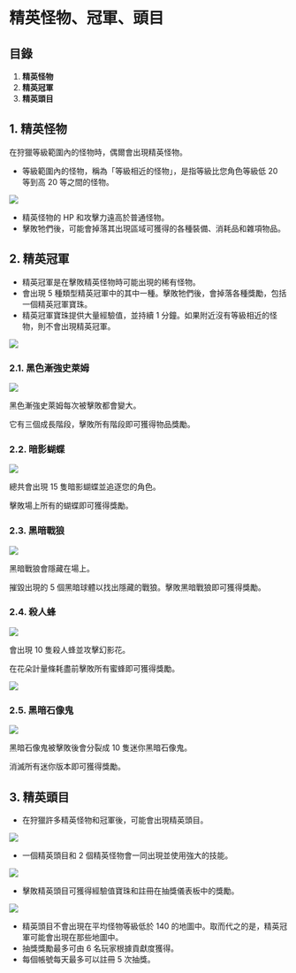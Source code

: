 # 精英怪物、冠軍、頭目

## 目錄

1. **精英怪物**
2. **精英冠軍**
3. **精英頭目**

## 1. 精英怪物

在狩獵等級範圍內的怪物時，偶爾會出現精英怪物。

* 等級範圍內的怪物，稱為「等級相近的怪物」，是指等級比您角色等級低 20 等到高 20 等之間的怪物。

![](../../../.gitbook/assets/image_1747236336789_272.png)

* 精英怪物的 HP 和攻擊力遠高於普通怪物。
* 擊敗牠們後，可能會掉落其出現區域可獲得的各種裝備、消耗品和雜項物品。

## 2. 精英冠軍

* 精英冠軍是在擊敗精英怪物時可能出現的稀有怪物。
* 會出現 5 種類型精英冠軍中的其中一種。擊敗牠們後，會掉落各種獎勵，包括一個精英冠軍寶珠。
* 精英冠軍寶珠提供大量經驗值，並持續 1 分鐘。如果附近沒有等級相近的怪物，則不會出現精英冠軍。

![](../../../.gitbook/assets/image_1747236336789_342.png)

### 2.1. 黑色漸強史萊姆

![](../../../.gitbook/assets/image_1747236336789_154.png)

黑色漸強史萊姆每次被擊敗都會變大。

它有三個成長階段，擊敗所有階段即可獲得物品獎勵。

### 2.2. 暗影蝴蝶

![](../../../.gitbook/assets/image_1747236336789_228.png)

總共會出現 15 隻暗影蝴蝶並追逐您的角色。

擊敗場上所有的蝴蝶即可獲得獎勵。

### 2.3. 黑暗戰狼

![](../../../.gitbook/assets/image_1747236336790_245.png)

黑暗戰狼會隱藏在場上。

摧毀出現的 5 個黑暗球體以找出隱藏的戰狼。擊敗黑暗戰狼即可獲得獎勵。

### 2.4. 殺人蜂

![](../../../.gitbook/assets/image_1747236336790_162.png)

會出現 10 隻殺人蜂並攻擊幻影花。

在花朵計量條耗盡前擊敗所有蜜蜂即可獲得獎勵。

![](../../../.gitbook/assets/image_1747236336790_833.png)

### 2.5. 黑暗石像鬼

![](../../../.gitbook/assets/image_1747236336790_569.png)

黑暗石像鬼被擊敗後會分裂成 10 隻迷你黑暗石像鬼。

消滅所有迷你版本即可獲得獎勵。

## 3. 精英頭目

* 在狩獵許多精英怪物和冠軍後，可能會出現精英頭目。

![](../../../.gitbook/assets/image_1747236336790_427.png)

* 一個精英頭目和 2 個精英怪物會一同出現並使用強大的技能。

![](../../../.gitbook/assets/image_1747236336790_818.png)

* 擊敗精英頭目可獲得經驗值寶珠和註冊在抽獎儀表板中的獎勵。

![](../../../.gitbook/assets/image_1747236336790_422.png)

* 精英頭目不會出現在平均怪物等級低於 140 的地圖中。取而代之的是，精英冠軍可能會出現在那些地圖中。
* 抽獎獎勵最多可由 6 名玩家根據貢獻度獲得。
* 每個帳號每天最多可以註冊 5 次抽獎。
